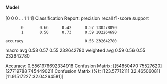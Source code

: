 #### Model
[0 0 0 ... 1 1 1]
Classification Report:
              precision    recall  f1-score   support

           0       0.66      0.42      0.52 130378090
           1       0.50      0.73      0.59 102264690

    accuracy                           0.56 232642780
   macro avg       0.58      0.57      0.55 232642780
weighted avg       0.59      0.56      0.55 232642780

Accuracy: 0.5561976692334918
Confusion Matrix:
[[54850470 75527620]
 [27719788 74544902]]
Confusion Matrix (%):
[[23.57712111 32.46506081]
 [11.91517227 32.04264581]]

